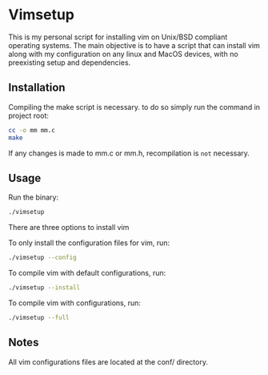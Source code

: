 # Vimsetup

This is my personal script for installing vim on Unix/BSD compliant operating
systems. The main objective is to have a script that can install vim along
with my configuration on any linux and MacOS devices, with no preexisting 
setup and dependencies. 

## Installation

Compiling the make script is necessary. to do so simply run the command in
project root:

```bash
cc -o mm mm.c
make
```

If any changes is made to mm.c or mm.h, recompilation is `not` necessary.

## Usage

Run the binary:
```bash
./vimsetup
```
There are three options to install vim

To only install the configuration files for vim, run:
```bash
./vimsetup --config
```

To compile vim with default configurations, run:
```bash
./vimsetup --install
```

To compile vim with configurations, run:
```bash
./vimsetup --full
```

## Notes
All vim configurations files are located at the conf/ directory.
